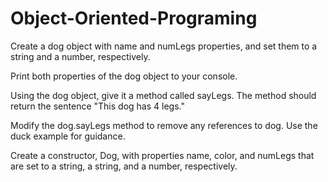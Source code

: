 # Object-Oriented-Programing

Create a dog object with name and numLegs properties, and set them to a string and a number, respectively.

Print both properties of the dog object to your console.

Using the dog object, give it a method called sayLegs. The method should return the sentence "This dog has 4 legs."

Modify the dog.sayLegs method to remove any references to dog. Use the duck example for guidance.

Create a constructor, Dog, with properties name, color, and numLegs that are set to a string, a string, and a number, respectively.
